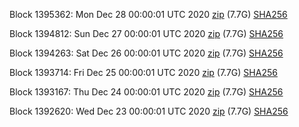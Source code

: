 Block 1395362: Mon Dec 28 00:00:01 UTC 2020 [zip](https://dash-bootstrap.ams3.digitaloceanspaces.com/mainnet/2020-12-28/bootstrap.dat.zip) (7.7G) [SHA256](https://dash-bootstrap.ams3.digitaloceanspaces.com/mainnet/2020-12-28/sha256.txt)

Block 1394812: Sun Dec 27 00:00:01 UTC 2020 [zip](https://dash-bootstrap.ams3.digitaloceanspaces.com/mainnet/2020-12-27/bootstrap.dat.zip) (7.7G) [SHA256](https://dash-bootstrap.ams3.digitaloceanspaces.com/mainnet/2020-12-27/sha256.txt)

Block 1394263: Sat Dec 26 00:00:01 UTC 2020 [zip](https://dash-bootstrap.ams3.digitaloceanspaces.com/mainnet/2020-12-26/bootstrap.dat.zip) (7.7G) [SHA256](https://dash-bootstrap.ams3.digitaloceanspaces.com/mainnet/2020-12-26/sha256.txt)

Block 1393714: Fri Dec 25 00:00:01 UTC 2020 [zip](https://dash-bootstrap.ams3.digitaloceanspaces.com/mainnet/2020-12-25/bootstrap.dat.zip) (7.7G) [SHA256](https://dash-bootstrap.ams3.digitaloceanspaces.com/mainnet/2020-12-25/sha256.txt)

Block 1393167: Thu Dec 24 00:00:01 UTC 2020 [zip](https://dash-bootstrap.ams3.digitaloceanspaces.com/mainnet/2020-12-24/bootstrap.dat.zip) (7.7G) [SHA256](https://dash-bootstrap.ams3.digitaloceanspaces.com/mainnet/2020-12-24/sha256.txt)

Block 1392620: Wed Dec 23 00:00:01 UTC 2020 [zip](https://dash-bootstrap.ams3.digitaloceanspaces.com/mainnet/2020-12-23/bootstrap.dat.zip) (7.7G) [SHA256](https://dash-bootstrap.ams3.digitaloceanspaces.com/mainnet/2020-12-23/sha256.txt)
